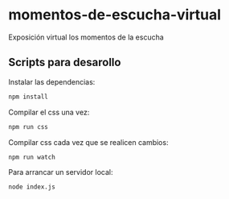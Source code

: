 # momentos-de-escucha-virtual
Exposición virtual los momentos de la escucha

## Scripts para desarollo

Instalar las dependencias:
```bash
npm install
```

Compilar el css una vez:
```bash
npm run css
```

Compilar css cada vez que se realicen cambios:
```bash
npm run watch
```

Para arrancar un servidor local:
```bash
node index.js
```
